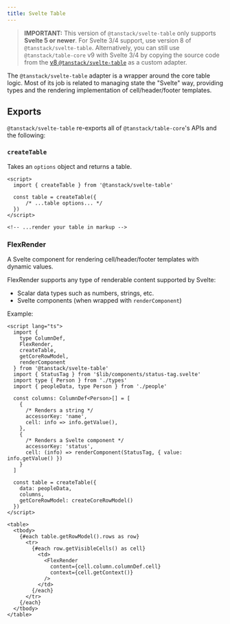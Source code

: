 ```yaml
---
title: Svelte Table
---
```


> **IMPORTANT:** This version of `@tanstack/svelte-table` only supports **Svelte 5 or  newer**. For Svelte 3/4 support, use version 8 of `@tanstack/svelte-table`.
> Alternatively, you can still use `@tanstack/table-core` v9 with Svelte 3/4 by copying the source code from the [v8 `@tanstack/svelte-table`](https://github.com/TanStack/table/tree/v8/packages/svelte-table/src) as a custom adapter.

The `@tanstack/svelte-table` adapter is a wrapper around the core table logic. Most of its job is related to managing state the "Svelte" way, providing types and the rendering implementation of cell/header/footer templates.

## Exports

`@tanstack/svelte-table` re-exports all of `@tanstack/table-core`'s APIs and the following:

### `createTable`

Takes an `options` object and returns a table.

```svelte
<script>
  import { createTable } from '@tanstack/svelte-table'

  const table = createTable({
      /* ...table options... */
  })
</script>

<!-- ...render your table in markup -->
```

### FlexRender

A Svelte component for rendering cell/header/footer templates with dynamic values.

FlexRender supports any type of renderable content supported by Svelte:
- Scalar data types such as numbers, strings, etc.
- Svelte components (when wrapped with `renderComponent`)

Example:

```svelte
<script lang="ts">
  import { 
    type ColumnDef,
    FlexRender,
    createTable,
    getCoreRowModel,
    renderComponent
  } from '@tanstack/svelte-table'
  import { StatusTag } from '$lib/components/status-tag.svelte'
  import type { Person } from './types'
  import { peopleData, type Person } from './people'

  const columns: ColumnDef<Person>[] = [
    {
      /* Renders a string */
      accessorKey: 'name',
      cell: info => info.getValue(),
    },
    {
      /* Renders a Svelte component */
      accessorKey: 'status',
      cell: (info) => renderComponent(StatusTag, { value: info.getValue() })
    }
  ]

  const table = createTable({
    data: peopleData,
    columns,
    getCoreRowModel: createCoreRowModel()
  })
</script>

<table>
  <tbody>
    {#each table.getRowModel().rows as row}
      <tr>
        {#each row.getVisibleCells() as cell}
          <td>
            <FlexRender
              content={cell.column.columnDef.cell}
              context={cell.getContext()}
            />
          </td>
        {/each}
      </tr>
    {/each}
  </tbody>
</table>
```
